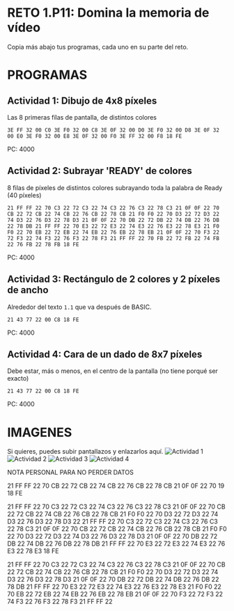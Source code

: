 # RETO 1.P11: Domina la memoria de vídeo
Copia más abajo tus programas, cada uno en su parte del reto.

# PROGRAMAS

## Actividad 1: Dibujo de 4x8 píxeles
Las 8 primeras fílas de pantalla, de distintos colores
```
3E FF 32 00 C0 3E F0 32 00 C8 3E 0F 32 00 D0 3E F0 32 00 D8 3E 0F 32 00 E0 3E F0 32 00 E8 3E 0F 32 00 F0 3E FF 32 00 F8 18 FE
```
PC: 4000

## Actividad 2: Subrayar 'READY' de colores
8 filas de píxeles de distintos colores subrayando toda la palabra de Ready (40 píxeles)
```
21 FF FF 22 70 C3 22 72 C3 22 74 C3 22 76 C3 22 78 C3 21 0F 0F 22 70 CB 22 72 CB 22 74 CB 22 76 CB 22 78 CB 21 F0 F0 22 70 D3 22 72 D3 22 74 D3 22 76 D3 22 78 D3 21 0F 0F 22 70 DB 22 72 DB 22 74 DB 22 76 DB 22 78 DB 21 FF FF 22 70 E3 22 72 E3 22 74 E3 22 76 E3 22 78 E3 21 F0 F0 22 70 EB 22 72 EB 22 74 EB 22 76 EB 22 78 EB 21 0F 0F 22 70 F3 22 72 F3 22 74 F3 22 76 F3 22 78 F3 21 FF FF 22 70 FB 22 72 FB 22 74 FB 22 76 FB 22 78 FB 18 FE
```
PC: 4000

## Actividad 3: Rectángulo de 2 colores y 2 píxeles de ancho
Alrededor del texto `1.1` que va después de BASIC.
```
21 43 77 22 00 C8 18 FE
```
PC: 4000

## Actividad 4: Cara de un dado de 8x7 píxeles
Debe estar, más o menos, en el centro de la pantalla (no tiene porqué ser exacto)
```
21 43 77 22 00 C8 18 FE
```
PC: 4000

# IMAGENES
Si quieres, puedes subir pantallazos y enlazarlos aquí.
![Actividad 1](/tuimagen1.png)
![Actividad 2](/tuimagen2.png)
![Actividad 3](/tuimagen3.png)
![Actividad 4](/tuimagen4.png)


NOTA PERSONAL PARA NO PERDER DATOS

21 FF FF 22 70 CB 22 72 CB 22 74 CB 22 76 CB 22 78 CB 21 0F 0F 22 70 19 18 FE

21 FF FF 22 70 C3 22 72 C3 22 74 C3 22 76 C3 22 78 C3 21 0F 0F 22 70 CB 22 72 CB 22 74 CB 22 76 CB 22 78 CB 21 F0 F0 22 70 D3 22 72 D3 22 74 D3 22 76 D3 22 78 D3 22
21 FF FF 22 70 C3 22 72 C3 22 74 C3 22 76 C3 22 78 C3 21 0F 0F 22 70 CB 22 72 CB 22 74 CB 22 76 CB 22 78 CB 21 F0 F0 22 70 D3 22 72 D3 22 74 D3 22 76 D3 22 78 D3 21 0F 0F 22 70 DB 22 72 DB 22 74 DB 22 76 DB 22 78 DB 21 FF FF 22 70 E3 22 72 E3 22 74 E3 22 76 E3 22 78 E3 18 FE

21 FF FF 22 70 C3 22 72 C3 22 74 C3 22 76 C3 22 78 C3 21 0F 0F 22 70 CB 22 72 CB 22 74 CB 22 76 CB 22 78 CB 21 F0 F0 22 70 D3 22 72 D3 22 74 D3 22 76 D3 22 78 D3 21 0F 0F 22 70 DB 22 72 DB 22 74 DB 22 76 DB 22 78 DB 21 FF FF 22 70 E3 22 72 E3 22 74 E3 22 76 E3 22 78 E3 21 F0 F0 22 70 EB 22 72 EB 22 74 EB 22 76 EB 22 78 EB 21 0F 0F 22 70 F3 22 72 F3 22 74 F3 22 76 F3 22 78 F3 21 FF FF 22
